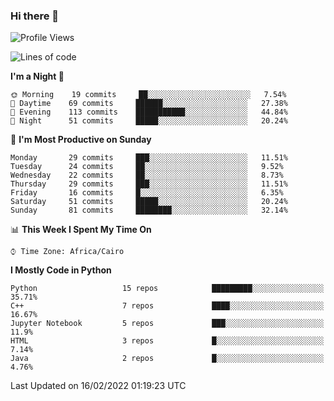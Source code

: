 ### Hi there 👋

<!--
**AMR-KELEG/AMR-KELEG** is a ✨ _special_ ✨ repository because its `README.md` (this file) appears on your GitHub profile.

Here are some ideas to get you started:

- 🔭 I’m currently working on ...
- 🌱 I’m currently learning ...
- 👯 I’m looking to collaborate on ...
- 🤔 I’m looking for help with ...
- 💬 Ask me about ...
- 📫 How to reach me: ...
- 😄 Pronouns: ...
- ⚡ Fun fact: ...
-->

<!--START_SECTION:waka-->
![Profile Views](http://img.shields.io/badge/Profile%20Views-6-blue)

![Lines of code](https://img.shields.io/badge/From%20Hello%20World%20I%27ve%20Written-3%20Million%20lines%20of%20code-blue)

**I'm a Night 🦉** 

```text
🌞 Morning    19 commits     ██░░░░░░░░░░░░░░░░░░░░░░░   7.54% 
🌆 Daytime    69 commits     ██████░░░░░░░░░░░░░░░░░░░   27.38% 
🌃 Evening    113 commits    ███████████░░░░░░░░░░░░░░   44.84% 
🌙 Night      51 commits     █████░░░░░░░░░░░░░░░░░░░░   20.24%

```
📅 **I'm Most Productive on Sunday** 

```text
Monday       29 commits     ███░░░░░░░░░░░░░░░░░░░░░░   11.51% 
Tuesday      24 commits     ██░░░░░░░░░░░░░░░░░░░░░░░   9.52% 
Wednesday    22 commits     ██░░░░░░░░░░░░░░░░░░░░░░░   8.73% 
Thursday     29 commits     ███░░░░░░░░░░░░░░░░░░░░░░   11.51% 
Friday       16 commits     █░░░░░░░░░░░░░░░░░░░░░░░░   6.35% 
Saturday     51 commits     █████░░░░░░░░░░░░░░░░░░░░   20.24% 
Sunday       81 commits     ████████░░░░░░░░░░░░░░░░░   32.14%

```


📊 **This Week I Spent My Time On** 

```text
⌚︎ Time Zone: Africa/Cairo

```

**I Mostly Code in Python** 

```text
Python                   15 repos            █████████░░░░░░░░░░░░░░░░   35.71% 
C++                      7 repos             ████░░░░░░░░░░░░░░░░░░░░░   16.67% 
Jupyter Notebook         5 repos             ███░░░░░░░░░░░░░░░░░░░░░░   11.9% 
HTML                     3 repos             █░░░░░░░░░░░░░░░░░░░░░░░░   7.14% 
Java                     2 repos             █░░░░░░░░░░░░░░░░░░░░░░░░   4.76%

```



 Last Updated on 16/02/2022 01:19:23 UTC
<!--END_SECTION:waka-->
